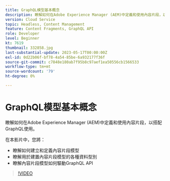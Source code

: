 ```yaml
---
title: GraphQL模型基本概念
description: 瞭解如何在Adobe Experience Manager (AEM)中定義和使用內容片段，以搭配GraphQL使用。
version: Cloud Service
topic: Headless, Content Management
feature: Content Fragments, GraphQL API
role: Developer
level: Beginner
kt: 7619
thumbnail: 332858.jpg
last-substantial-update: 2023-05-17T00:00:00Z
exl-id: 0d22b06f-bf78-4a54-85be-6a932177f36f
source-git-commit: c7848e180ab7f95b8c97aef1ea50556cb1566533
workflow-type: tm+mt
source-wordcount: '79'
ht-degree: 0%

---
```


# GraphQL模型基本概念

瞭解如何在Adobe Experience Manager (AEM)中定義和使用內容片段，以搭配GraphQL使用。

在本影片中，您將：

+ 瞭解如何建立和定義內容片段模型
+ 瞭解用於建置內容片段模型的各種資料型別
+ 瞭解內容片段模型如何驅動GraphQL API

>[!VIDEO](https://video.tv.adobe.com/v/332858?quality=12&learn=on)
